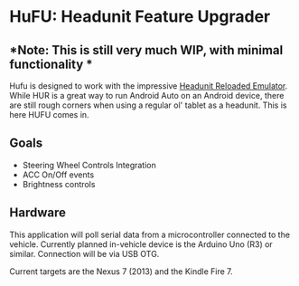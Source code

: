 # HuFU: Headunit Feature Upgrader

## \*Note: This is still very much WIP, with minimal functionality \*

Hufu is designed to work with the impressive [Headunit Reloaded Emulator](https://play.google.com/store/apps/details?id=gb.xxy.hr&hl=en). While HUR is a great way to run Android Auto on an Android device, there are still rough corners when using a regular ol' tablet as a headunit. This is here HUFU comes in.

## Goals
  - Steering Wheel Controls Integration
  - ACC On/Off events
  - Brightness controls
  
## Hardware
This application will poll serial data from a microcontroller connected to the vehicle. Currently planned in-vehicle device is the Arduino Uno (R3) or similar. Connection will be via USB OTG.

Current targets are the Nexus 7 (2013) and the Kindle Fire 7.
